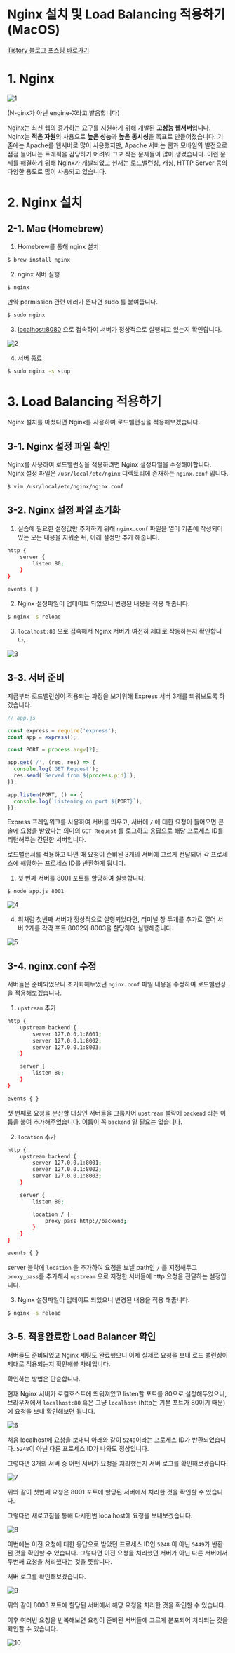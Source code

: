 # Nginx 설치 및 Load Balancing 적용하기 (MacOS)

[Tistory 블로그 포스팅 바로가기](https://seunghyunson.tistory.com/21)

# 1. Nginx

![1](images/1.png)

(N-ginx가 아닌 engine-X라고 발음합니다)

Nginx는 최신 웹의 증가하는 요구를 지원하기 위해 개발된 **고성능 웹서버**입니다. Nginx는 **적은 자원**의 사용으로 **높은 성능**과 **높은 동시성**을 목표로 만들어졌습니다. 기존에는 Apache를 웹서버로 많이 사용했지만, Apache 서버는 웹과 모바일의 발전으로 점점 늘어나는 트래픽을 감당하기 어려워 크고 작은 문제들이 많이 생겼습니다. 이런 문제를 해결하기 위해 Nginx가 개발되었고 현재는 로드밸런싱, 캐싱, HTTP Server 등의 다양한 용도로 많이 사용되고 있습니다.

# 2. Nginx 설치

## 2-1. Mac (Homebrew)

1. Homebrew를 통해 nginx 설치

```bash
$ brew install nginx
```

2. nginx 서버 실행

```bash
$ nginx
```

만약 permission 관련 에러가 뜬다면 sudo 를 붙여줍니다.

```bash
$ sudo nginx
```

3. [localhost:8080](http://localhost:8080) 으로 접속하여 서버가 정상적으로 실행되고 있는지 확인합니다.

![2](images/2.png)

4. 서버 종료

```bash
$ sudo nginx -s stop
```

# 3. Load Balancing 적용하기

Nginx 설치를 마쳤다면 Nginx를 사용하여 로드밸런싱을 적용해보겠습니다.

## 3-1. Nginx 설정 파일 확인

Nginx를 사용하여 로드밸런싱을 적용하려면 Nginx 설정파일을 수정해야합니다. Nginx 설정 파일은 `/usr/local/etc/nginx` 디렉토리에 존재하는 `nginx.conf` 입니다.

```bash
$ vim /usr/local/etc/nginx/nginx.conf
```

## 3-2. Nginx 설정 파일 초기화

1. 실습에 필요한 설정값만 추가하기 위해 `nginx.conf` 파일을 열어 기존에 작성되어있는 모든 내용을 지워준 뒤, 아래 설정만 추가 해줍니다.

```bash
http {
    server {
        listen 80;
    }
}

events { }
```

2. Nginx 설정파일이 업데이트 되었으니 변경된 내용을 적용 해줍니다.

```bash
$ nginx -s reload
```

3. `localhost:80` 으로 접속해서 Nginx 서버가 여전히 제대로 작동하는지 확인합니다.

![3](images/3.png)

## 3-3. 서버 준비

지금부터 로드밸런싱이 적용되는 과정을 보기위해 Express 서버 3개를 띄워보도록 하겠습니다.

```js
// app.js

const express = require('express');
const app = express();

const PORT = process.argv[2];

app.get('/', (req, res) => {
  console.log('GET Request');
  res.send(`Served from ${process.pid}`);
});

app.listen(PORT, () => {
  console.log(`Listening on port ${PORT}`);
});
```

Express 프레임워크를 사용하여 서버를 띄우고, 서버에 `/` 에 대한 요청이 들어오면 콘솔에 요청을 받았다는 의미의 `GET Request` 를 로그하고 응답으로 해당 프로세스 ID를 리턴해주는 간단한 서버입니다.

로드밸런서를 적용하고 나면 매 요청이 준비된 3개의 서버에 고르게 전달되어 각 프로세스에 해당하는 프로세스 ID를 반환하게 됩니다.

1. 첫 번째 서버를 8001 포트를 할당하여 실행합니다.

```bash
$ node app.js 8001
```

![4](images/4.png)

4. 위처럼 첫번째 서버가 정상적으로 실행되었다면, 터미널 창 두개를 추가로 열어 서버 2개를 각각 포트 8002와 8003을 할당하여 실행해줍니다.

![5](images/5.png)

## 3-4. nginx.conf 수정

서버들은 준비되었으니 초기화해두었던 `nginx.conf` 파일 내용을 수정하여 로드밸런싱을 적용해보겠습니다.

1. `upstream` 추가

```bash
http {
    upstream backend {
        server 127.0.0.1:8001;
        server 127.0.0.1:8002;
        server 127.0.0.1:8003;
    }

    server {
        listen 80;
    }
}

events { }
```

첫 번째로 요청을 분산할 대상인 서버들을 그룹지어 `upstream` 블락에 `backend` 라는 이름을 붙여 추가해주었습니다. 이름이 꼭 `backend` 일 필요는 없습니다.

2. `location` 추가

```bash
http {
    upstream backend {
        server 127.0.0.1:8001;
        server 127.0.0.1:8002;
        server 127.0.0.1:8003;
    }

    server {
        listen 80;

        location / {
            proxy_pass http://backend;
        }
    }
}

events { }
```

server 블락에 `location` 을 추가하여 요청을 보낼 path인 `/` 를 지정해두고 `proxy_pass`를 추가해서 `upstream` 으로 지정한 서버들에 http 요청을 전달하는 설정입니다.

3. Nginx 설정파일이 업데이트 되었으니 변경된 내용을 적용 해줍니다.

```bash
$ nginx -s reload
```

## 3-5. 적용완료한 Load Balancer 확인

서버들도 준비되었고 Nginx 세팅도 완료했으니 이제 실제로 요청을 보내 로드 밸런싱이 제대로 적용되는지 확인해볼 차례입니다.

확인하는 방법은 단순합니다.

현재 Nginx 서버가 로컬호스트에 띄워져있고 listen할 포트를 80으로 설정해두었으니, 브라우저에서 `localhost:80` 혹은 그냥 `localhost` (http는 기본 포트가 80이기 때문)에 요청을 보내 확인해보면 됩니다.

![6](images/6.png)

처음 localhost에 요청을 보내니 아래와 같이 `5248`이라는 프로세스 ID가 반환되었습니다. `5248`이 아닌 다른 프로세스 ID가 나와도 정상입니다.

그렇다면 3개의 서버 중 어떤 서버가 요청을 처리했는지 서버 로그를 확인해보겠습니다.

![7](images/7.png)

위와 같이 첫번째 요청은 8001 포트에 할당된 서버에서 처리한 것을 확인할 수 있습니다.

그렇다면 새로고침을 통해 다시한번 localhost에 요청을 보내보겠습니다.

![8](images/8.png)

이번에는 이전 요청에 대한 응답으로 받았던 프로세스 ID인 `5248` 이 아닌 `5449`가 반환된 것을 확인할 수 있습니다. 그렇다면 이전 요청을 처리했던 서버가 아닌 다른 서버에서 두번째 요청을 처리했다는 것을 뜻합니다.

서버 로그를 확인해보겠습니다.

![9](images/9.png)

위와 같이 8003 포트에 할당된 서버에서 해당 요청을 처리한 것을 확인할 수 있습니다.

이후 여러번 요청을 반복해보면 요청이 준비된 서버들에 고르게 분포되어 처리되는 것을 확인할 수 있습니다.

![10](images/10.png)
